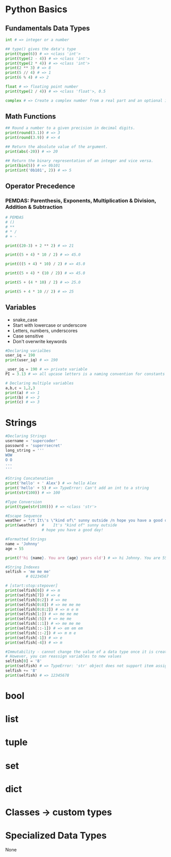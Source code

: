 # Python Basics

## Fundamentals Data Types

```Python
int # => integer or a number

## type() gives the data's type
print(type(6)) # => <class 'int'>
print(type(2 - 4)) # => <class 'int'>
print(type(2 * 4)) # => <class 'int'>
print(2 ** 3) # => 8
print(5 // 4) # => 1
print(6 % 4) # => 2

float # => floating point number
print(type(2 / 4)) # => <class 'float'>, 0.5

complex # => Create a complex number from a real part and an optional imaginary part.
```

## Math Functions

```Python
## Round a number to a given precision in decimal digits.
print(round(3.1)) # => 3
print(round(3.9)) # => 4

## Return the absolute value of the argument.
print(abs(-20)) # => 20

## Return the binary representation of an integer and vice versa.
print(bin(5)) # => 0b101
print(int('0b101', 2)) # => 5
```

## Operator Precedence

### PEMDAS: Parenthesis, Exponents, Multiplication & Division, Addition & Subtraction

```Python
# PEMDAS
# ()
# **
# * /
# + -

print((20-3) + 2 ** 2) # => 21

print((5 + 4) * 10 / 2) # => 45.0

print(((5 + 4) * 10) / 2) # => 45.0

print((5 + 4) * (10 / 2)) # => 45.0

print(5 + (4 * 10) / 2) # => 25.0

print(5 + 4 * 10 // 2) # => 25
```

## Variables

- snake_case
- Start with lowercase or underscore
- Letters, numbers, underscores
- Case sensitive
- Don't overwrite keywords

```Python
#Declaring varialbes
user_iq = 190
print(user_iq) # => 190

_user_iq = 190 # => private variable
PI = 3.13 # => all upcase letters is a naming convention for constants

# Declaring multiple variables
a,b,c = 1,2,3
print(a) # => 1
print(b) # => 2
print(c) # => 3
```

# Strings

```Python
#Declaring Strings
username = 'supercoder'
passowrd = 'superrsecret'
long_string = '''
WOW
O O
---
'''

#String Concatenation
print('hello' + ' Alex') # => hello Alex
print('hello' + 5) # => TypeError: Can't add an int to a string
print(str(100)) # => 100

#Type Conversion
print(type(str(100))) # => <class 'str'>

#Escape Sequence
weather = "/t It\'s \"kind of\" sunny outside /n hope you have a good day!"
print(weather)  #    It's "kind of" sunny outside
                # hope you have a good day!

#Formatted Strings
name = 'Johnny'
age = 55

print(f'hi {name}. You are {age} years old') # => hi Johnny. You are 55 years old

#String Indexes
selfish = 'me me me'
         # 01234567

# [start:stop:stepover]        
print(selfish[0]) # => m
print(selfish[7]) # => e
print(selfish[0:2]) # => me
print(selfish[0:8]) # => me me me
print(selfish[0:8:2]) # => m e m
print(selfish[1:]) # => me me me
print(selfish[:5]) # => me me
print(selfish[::1]) # => me me me
print(selfish[::-1]) # => em em em
print(selfish[::-2]) # => m m e
print(selfish[-1]) # => e
print(selfish[-4]) # => m

#Immutability - cannot change the value of a data type once it is created
# However, you can reassign variables to new values
selfish[0] = '8'
print(selfish) # => TypeError: 'str' object does not support item assignment
selfish += '8'
print(selfish) # => 12345678


```



# bool

# list

# tuple

# set

# dict

# Classes -> custom types

# Specialized Data Types

None
